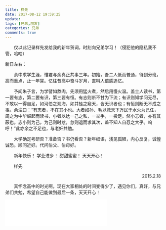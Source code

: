 ```yaml
---
title: 样先
date: 2017-08-12 19:59:25
update:
tags: [兄弟,朋友]
categories: 兄弟
comments: true
---
```

　　仅以此记录样先发给我的新年贺词，时刻向兄弟学习！（侵犯他的隐私我不管，哈哈）

<!-- more -->
新日左右：

　　余中求学生涯，惟君与余真正共事三年。初始，吾二人低而普通，待到分班，高而重点，止一年耳。忆往昔高中奋斗岁月，直叫人倍感追忆。

　　予闻朱子言，为学譬如熬肉，先须用猛火煮，然后用慢火温。盖士人读书，第一要有志，第二要有识，第三要有恒。有志则断不甘为下流；有识则知学问无尽，不敢以一得自足，如河伯之观海，如井蛙之窥天，皆无识者也；有恒则断无不成之事。余注曰：“有志者，不在其小也。大者如孙、毛以救天下万民于水火为己任，周之为中华崛起而读书，小者以达一己之私，一举手，一投足。然小志者，亦有其蔽也。志小则为己，为己则时怠，怠则退而求其次，盖不知人自忍之大乎。呜呼！”此亦余之不足也，与老奸共勉。

　　大学确定考研否？准备否？书仍看否？新年细语，浅见孤陋，内心反复，诚惶诚恐。顺问近好。代问伯父、伯母好。

　　新年快乐！ 学业进步！ 甜甜蜜蜜！ 天天开心！

　　样先

 <p align="right">2015.2.18</p> 

　　真怀念高中的时光啊，现在大家相处的时间变得少了，遇见你们，真好，与兄弟们共勉，希望自己能做到最后一条，天天开心！

<div id="music163player">
<iframe frameborder="no" border="0" marginwidth="0" marginheight="0" width=330 height=86 src="//music.163.com/outchain/player?type=2&id=68450&auto=0&height=66"></iframe>
</div>                                                                                       